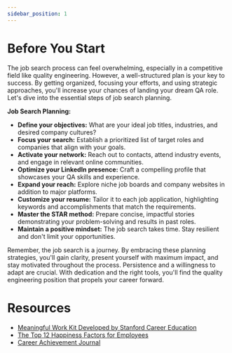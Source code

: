 ```yaml
---
sidebar_position: 1
---
```


# Before You Start

The job search process can feel overwhelming, especially in a competitive field like quality engineering.  However, a well-structured plan is your key to success.  By getting organized, focusing your efforts, and using strategic approaches, you'll increase your chances of landing your dream QA role. 
Let's dive into the essential steps of job search planning.

**Job Search Planning:**

* **Define your objectives:**  What are your ideal job titles, industries, and desired company cultures?
* **Focus your search:**  Establish a prioritized list of target roles and companies that align with your goals.
* **Activate your network:**  Reach out to contacts, attend industry events, and engage in relevant online communities. 
* **Optimize your LinkedIn presence:** Craft a compelling profile that showcases your QA skills and experience.
* **Expand your reach:** Explore niche job boards and company websites in addition to major platforms.
* **Customize your resume:** Tailor it to each job application, highlighting keywords and accomplishments that match the requirements.
* **Master the STAR method:** Prepare concise, impactful stories demonstrating your problem-solving and results in past roles. 
* **Maintain a positive mindset:** The job search takes time. Stay resilient and don't limit your opportunities.

Remember, the job search is a journey.  By embracing these planning strategies, you'll gain clarity, present yourself with maximum impact, and stay motivated throughout the process.  Persistence and a willingness to adapt are crucial.  With dedication and the right tools, you'll find the quality engineering position that propels your career forward.

# Resources
* [Meaningful Work Kit Developed by Stanford Career Education](https://mwk.stanford.edu/)
* [The Top 12 Happiness Factors for Employees](https://milewalk.com/mwblog/top-12-happiness-factors-employees/)
* [Career Achievement Journal](https://s3.amazonaws.com/kajabi-storefronts-production/sites/2783/downloads/4GzYwEjJSeHJLheHHETQ_Career_Achievements_Journal_by_Andrew_LaCivita_V2.pdf)
